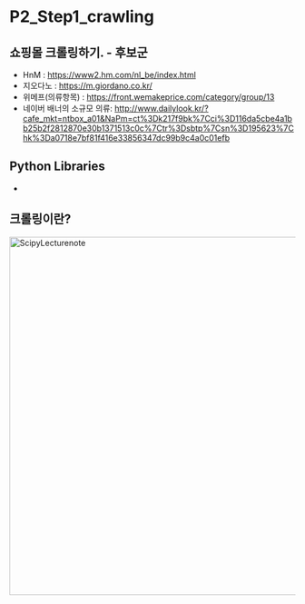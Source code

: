 # P2_Step1_crawling

## 쇼핑몰 크롤링하기. - 후보군
- HnM : https://www2.hm.com/nl_be/index.html
- 지오다노 : https://m.giordano.co.kr/
- 위메프(의류항목) : https://front.wemakeprice.com/category/group/13
- 네이버 배너의 소규모 의류: http://www.dailylook.kr/?cafe_mkt=ntbox_a01&NaPm=ct%3Dk217f9bk%7Cci%3D116da5cbe4a1bb25b2f2812870e30b1371513c0c%7Ctr%3Dsbtp%7Csn%3D195623%7Chk%3Da0718e7bf81f416e33856347dc99b9c4a0c01efb

## Python Libraries
- 


## 크롤링이란?
<img width="631" alt="ScipyLecturenote" src="https://user-images.githubusercontent.com/39859458/67102632-bc9e7800-f1fe-11e9-802f-3547142fbe88.png">
